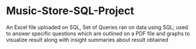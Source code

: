 # Music-Store-SQL-Project
An Excel file uploaded on SQL, Set of Queries ran on data using SQL; used to answer specific questions which are outlined on a PDF file and graphs to visualize result along with insight summaries about result obtained
